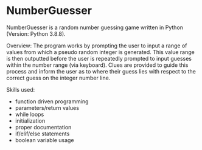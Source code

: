 # NumberGuesser

NumberGuesser is a random number guessing game written in Python (Version: Python 3.8.8). 

Overview:
The program works by prompting the user to input a range of values from which a pseudo random integer is generated.
This value range is then outputted before the user is repeatedly prompted to input guesses within the number range (via keyboard).
Clues are provided to guide this process and inform the user as to where their guess lies with respect to the correct guess on the integer number line.

Skills used:
- function driven programming
- parameters/return values
- while loops
- initialization
- proper documentation
- if/elif/else statements
- boolean variable usage

